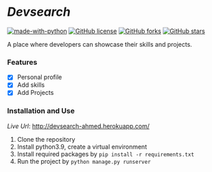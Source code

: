 # *Devsearch*

[![made-with-python](https://img.shields.io/badge/Made%20with-Python-1f425f.svg)](https://www.python.org/)
[![GitHub license](https://img.shields.io/github/license/ShouravAhmed/Devsearch.svg)](https://github.com/ShouravAhmed/Devsearch/blob/main/LICENSE)
[![GitHub forks](https://img.shields.io/github/forks/ShouravAhmed/Devsearch.svg?style=social&label=Fork)](https://github.com/ShouravAhmed/Devsearch)
[![GitHub stars](https://img.shields.io/github/stars/ShouravAhmed/Devsearch.svg?style=social&label=Stars)](https://github.com/ShouravAhmed/Devsearch)

A place where developers can showcase their skills and projects.

### Features

* [x] Personal profile
* [x] Add skills
* [x] Add Projects

### Installation and Use

*Live Url*: http://devsearch-ahmed.herokuapp.com/

1. Clone the repository
2. Install python3.9, create a virtual environment
3. Install required packages by `pip install -r requirements.txt`
4. Run the project by `python manage.py runserver`
